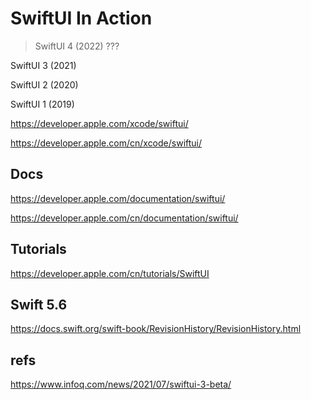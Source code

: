 # SwiftUI In Action


> SwiftUI 4 (2022) ???

SwiftUI 3 (2021)

SwiftUI 2 (2020)

SwiftUI 1 (2019)

https://developer.apple.com/xcode/swiftui/

https://developer.apple.com/cn/xcode/swiftui/


## Docs

https://developer.apple.com/documentation/swiftui/

https://developer.apple.com/cn/documentation/swiftui/

## Tutorials

https://developer.apple.com/cn/tutorials/SwiftUI


## Swift 5.6

https://docs.swift.org/swift-book/RevisionHistory/RevisionHistory.html


## refs

https://www.infoq.com/news/2021/07/swiftui-3-beta/

